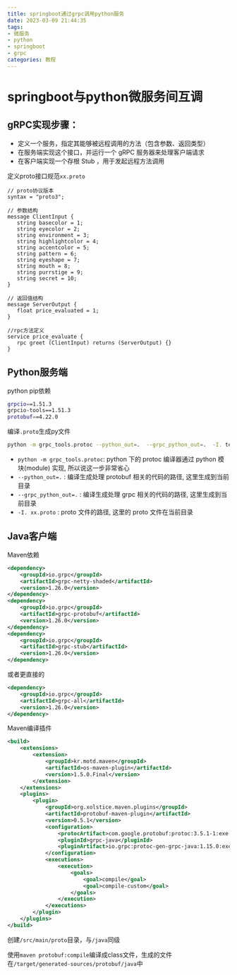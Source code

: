 ```yaml
---
title: springboot通过grpc调用python服务
date: 2023-03-09 21:44:35
tags: 
- 微服务
- python
- springboot
- grpc
categories: 教程
---
```


# springboot与python微服务间互调

## gRPC实现步骤：
- 定义一个服务，指定其能够被远程调用的方法（包含参数、返回类型）
- 在服务端实现这个接口，并运行一个 gRPC 服务器来处理客户端请求
- 在客户端实现一个存根 Stub ，用于发起远程方法调用

定义proto接口规范```xx.proto```
```
// proto协议版本
syntax = "proto3";

// 参数结构
message ClientInput {
   string basecolor = 1;
   string eyecolor = 2;
   string environment = 3;
   string highlightcolor = 4;
   string accentcolor = 5;
   string pattern = 6;
   string eyeshape = 7;
   string mouth = 8;
   string purrstige = 9;
   string secret = 10;
}

// 返回值结构
message ServerOutput {
   float price_evaluated = 1;
}

//rpc方法定义
service price_evaluate {
   rpc greet (ClientInput) returns (ServerOutput) {}
}
```
## Python服务端
python pip依赖
```bash
grpcio==1.51.3
grpcio-tools==1.51.3
protobuf==4.22.0
```

编译```.proto```生成py文件
```bash
python -m grpc_tools.protoc --python_out=.  --grpc_python_out=.  -I. test.proto
```
- ```python -m grpc_tools.protoc```: python 下的 protoc 编译器通过 python 模块(module) 实现, 所以说这一步非常省心
- ```--python_out=.``` : 编译生成处理 protobuf 相关的代码的路径, 这里生成到当前目录
- ``--grpc_python_out=.`` : 编译生成处理 grpc 相关的代码的路径, 这里生成到当前目录
- ``-I. xx.proto`` : proto 文件的路径, 这里的 proto 文件在当前目录
## Java客户端

Maven依赖
```xml
<dependency>
    <groupId>io.grpc</groupId>
    <artifactId>grpc-netty-shaded</artifactId>
    <version>1.26.0</version>
</dependency>
<dependency>
    <groupId>io.grpc</groupId>
    <artifactId>grpc-protobuf</artifactId>
    <version>1.26.0</version>
</dependency>
<dependency>
    <groupId>io.grpc</groupId>
    <artifactId>grpc-stub</artifactId>
    <version>1.26.0</version>
</dependency>
```

或者更直接的
```xml
<dependency>
    <groupId>io.grpc</groupId>
    <artifactId>grpc-all</artifactId>
    <version>1.26.0</version>
</dependency>
```
Maven编译插件
```xml
<build>
    <extensions>
        <extension>
            <groupId>kr.motd.maven</groupId>
            <artifactId>os-maven-plugin</artifactId>
            <version>1.5.0.Final</version>
        </extension>
    </extensions>
    <plugins>
        <plugin>
            <groupId>org.xolstice.maven.plugins</groupId>
            <artifactId>protobuf-maven-plugin</artifactId>
            <version>0.5.1</version>
            <configuration>
                <protocArtifact>com.google.protobuf:protoc:3.5.1-1:exe:${os.detected.classifier}</protocArtifact>
                <pluginId>grpc-java</pluginId>
                <pluginArtifact>io.grpc:protoc-gen-grpc-java:1.15.0:exe:${os.detected.classifier}</pluginArtifact>
            </configuration>
            <executions>
                <execution>
                    <goals>
                        <goal>compile</goal>
                        <goal>compile-custom</goal>
                    </goals>
                </execution>
            </executions>
        </plugin>
    </plugins>
</build>
```

创建```/src/main/proto```目录，与```/java```同级

使用```maven protobuf:compile```编译成class文件，生成的文件在```/target/generated-sources/protobuf/java```中
